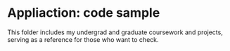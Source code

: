 # Appliaction: code sample

This folder includes my undergrad and graduate coursework and projects, serving as a reference for those who want to check. 
